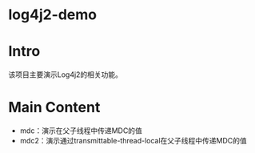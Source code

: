 # log4j2-demo

# Intro
该项目主要演示Log4j2的相关功能。


# Main Content
* mdc：演示在父子线程中传递MDC的值
* mdc2：演示通过transmittable-thread-local在父子线程中传递MDC的值